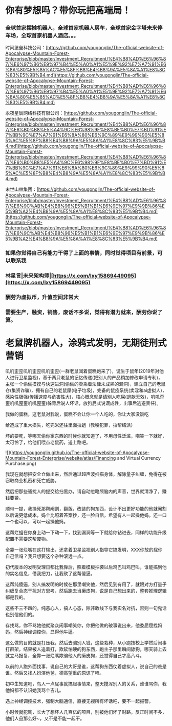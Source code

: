 # 你有梦想吗？带你玩把高端局！

### 全球首家摆摊机器人，全球首家机器人房车，全球首家金字塔未来停车场，全球首家机器人酒店。。。

时间堡垒科技公司：[https://github.com/yougonglin/The-official-website-of-Apocalypse-Mountain-Forest-Enterprise/blob/master/Investment_Recruitment/%E4%B8%AD%E6%96%87/%E6%97%B6%E9%97%B4%E5%A0%A1%E5%9E%92%E7%A7%91%E6%8A%80%E5%85%AC%E5%8F%B8%E4%B8%9A%E5%8A%A1%E8%8C%83%E5%9B%B4.md](https://github.com/yougonglin/The-official-website-of-Apocalypse-Mountain-Forest-Enterprise/blob/master/Investment_Recruitment/%E4%B8%AD%E6%96%87/%E6%97%B6%E9%97%B4%E5%A0%A1%E5%9E%92%E7%A7%91%E6%8A%80%E5%85%AC%E5%8F%B8%E4%B8%9A%E5%8A%A1%E8%8C%83%E5%9B%B4.md)

永夜星辰网络科技有限公司：[https://github.com/yougonglin/The-official-website-of-Apocalypse-Mountain-Forest-Enterprise/blob/master/Investment_Recruitment/%E4%B8%AD%E6%96%87/%E6%B0%B8%E5%A4%9C%E6%98%9F%E8%BE%B0%E7%BD%91%E7%BB%9C%E7%A7%91%E6%8A%80%E6%9C%89%E9%99%90%E5%85%AC%E5%8F%B8%E4%B8%9A%E5%8A%A1%E8%8C%83%E5%9B%B4.md](https://github.com/yougonglin/The-official-website-of-Apocalypse-Mountain-Forest-Enterprise/blob/master/Investment_Recruitment/%E4%B8%AD%E6%96%87/%E6%B0%B8%E5%A4%9C%E6%98%9F%E8%BE%B0%E7%BD%91%E7%BB%9C%E7%A7%91%E6%8A%80%E6%9C%89%E9%99%90%E5%85%AC%E5%8F%B8%E4%B8%9A%E5%8A%A1%E8%8C%83%E5%9B%B4.md)

末世山林集团：[https://github.com/yougonglin/The-official-website-of-Apocalypse-Mountain-Forest-Enterprise/blob/master/Investment_Recruitment/%E4%B8%AD%E6%96%87/%E6%9C%AB%E4%B8%96%E5%B1%B1%E6%9E%97%E9%9B%86%E5%9B%A2%E4%B8%9A%E5%8A%A1%E8%8C%83%E5%9B%B4.md](https://github.com/yougonglin/The-official-website-of-Apocalypse-Mountain-Forest-Enterprise/blob/master/Investment_Recruitment/%E4%B8%AD%E6%96%87/%E6%9C%AB%E4%B8%96%E5%B1%B1%E6%9E%97%E9%9B%86%E5%9B%A2%E4%B8%9A%E5%8A%A1%E8%8C%83%E5%9B%B4.md)

### 如果你觉得自己有能力干得了上面的事情，同时觉得项目有前景，可以联系我

### 林星言|未来架构师|[https://x.com/lxy15869449095](https://x.com/lxy15869449095)

### 酬劳为虚拟币，升值空间非常大

### 需要生产，融资，销售，废话不多说，觉得有潜力就来，酬劳你说了算。

# 老鼠牌机器人，涂鸦式发明，无期徒刑式营销

叽叽歪歪叽叽歪歪叽叽歪歪(一群老鼠闻着蛋糕跑来了)，诞生于鼠年(2019年对他人进行卫星监视)，基于两只老鼠的记忆传递(把别人的产品稍加修改申请专利)，主张一个偷偷摸摸与快速进洞(偷偷的卖乘着法律未成熟的漏洞)，建立自己的老鼠仓(集资诈骗)，拥有自己的老鼠屎(电子垃圾)，完备的鼠疫系统(卖淫和ai虚拟人)，感染性极强(传播速度与危害性大)，核心概念就是请别人吃屎(退款无效)，叽叽歪歪叽叽歪歪叽叽歪歪(躲背后说人坏话，放狗屁式说谎成性，出事后逃避责任)。

我做的蛋糕，这老鼠对我说，蛋糕不会让你一个人吃的，你让大家没饭吃

给造成了重大损失，吃完米还往里面拉蛆（教唆犯罪，拉帮结派）

坏的要死，等哪天偷你家东西的时候你就知道了，不用母性泛滥，嘲笑一下就好，太可怜了，给他们喂点老鼠药，送上路吧。

![](https://yougonglin.github.io/The-official-website-of-Apocalypse-Mountain-Forest-Enterprise/website/atlas/Financing and Virtual Currency Purchase.png)

我现在就想把安全仓做出来，然后通过超声波扫描身体，解除量子纠缠，免得在被窃取商业机密和死亡威胁。

然后把那些骚扰人的提交给扫黑办，请自动忽略颅脑内的声音，世界就清净了，赚钱要紧。

顺带一提，我操死那帮阉割，翻版，改装的狗东西，设计不出更好功能的他就阉割以后说更低成本，妈个比照着答案抄，还一脸自信，希望有人一起操他妈。还一口一个也可以，可以一起操他妈。

这帮烂蛆在你身上动一下动一下，找到漏洞等一下就给你钻进去，同样的功能升级配置不需要这帮废物。

全靠一张烂嘴在这打输出，还拿着卫星监视别人指导它搞发明，XXX你放的屁你自己信吗？我只想要这个杂种滚远一点。

初代版本的发明受理日都比我靠后，照着模板抄袭以后鸡巴叫鸡巴叫，谁能搞到他的实名信息，借我把刀，让我砍了这帮傻逼。

这帮纯傻逼，别人搞发明的时候在那里嘲笑他，然后见到有用了，就跟对方打量子纠缠复合态干扰对方思考，然后跑去当癞皮狗，说是自己想出来的，整套推理逻辑都是我的。

这些不三不四的，纯恶心人，搞人心态，除非敢线下与我实名对抗，否则一句鬼话也别信他们的。

存找骂，你不骂她他就聚众闹事嘲笑你，你把他做的破事说出来，他委屈屈找妈妈，然后神经调控你，显得他牛逼。

这么做的目的就是打压我，然后去骗别人钱，这些栽种，从小跑技校上学然后闹事打群架，结果被人追着打，欺软怕硬的狗东西，跑主子那里瞬间舔狗，哪天骑上去就立马报复，全靠一张烂嘴欺骗他人的癞皮狗，还觉得自己才高八斗。

以前的人跑外面找事，说自己的大哥是谁，这帮狗东西仗着虚拟人，说自己的爸是谁。然后又找人扮演他爸，德高望重的原谅了咱。

初中生知道吧，鸟人一点屁事就搞起事情来，整天搅浑别人的关系，谁谁骂你，我他妈都不认识她我骂个吉儿。

遇上神经调控技术，强制大脑通信，直接无视所有坏话吧，要不一起报警。

小时候就犯贱，长大了想坏人几百亿的项目，别被他们坏了财路，反正时间不多，他们人品那么好~，又不是不能一起干。





